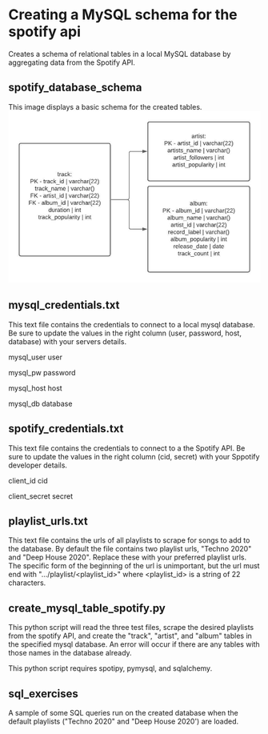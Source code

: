 # Creating a MySQL schema for the spotify api
Creates a schema of relational tables in a local MySQL database by aggregating data from the Spotify API.


## spotify_database_schema
This image displays a basic schema for the created tables.
![Schema](https://github.com/cisteele/creating_mysql_schema_spotify_api/blob/main/spotify_database_schema.jpeg?raw=true)


## mysql_credentials.txt
This text file contains the credentials to connect to a local mysql database.  Be sure to update the values in the right column (user, password, host, database) with your servers details.

mysql_user user

mysql_pw password

mysql_host host

mysql_db database


## spotify_credentials.txt
This text file contains the credentials to connect to a the Spotify API.  Be sure to update the values in the right column (cid, secret) with your Sppotify developer details.

client_id cid

client_secret secret


## playlist_urls.txt
This text file contains the urls of all playlists to scrape for songs to add to the database.  By default the file contains two playlist urls, "Techno 2020" and "Deep House 2020".  Replace these with your preferred playlist urls.  The specific form of the beginning of the url is unimportant, but the url must end with ".../playlist/<playlist_id>" where <playlist_id> is a string of 22 characters.  


## create_mysql_table_spotify.py
This python script will read the three test files, scrape the desired playlists from the spotify API, and create the "track", "artist", and "album" tables in the specified mysql database.  An error will occur if there are any tables with those names in the database already. 

This python script requires spotipy, pymysql, and sqlalchemy.


## sql_exercises
A sample of some SQL queries run on the created database when the default playlists ("Techno 2020" and "Deep House 2020') are loaded.
